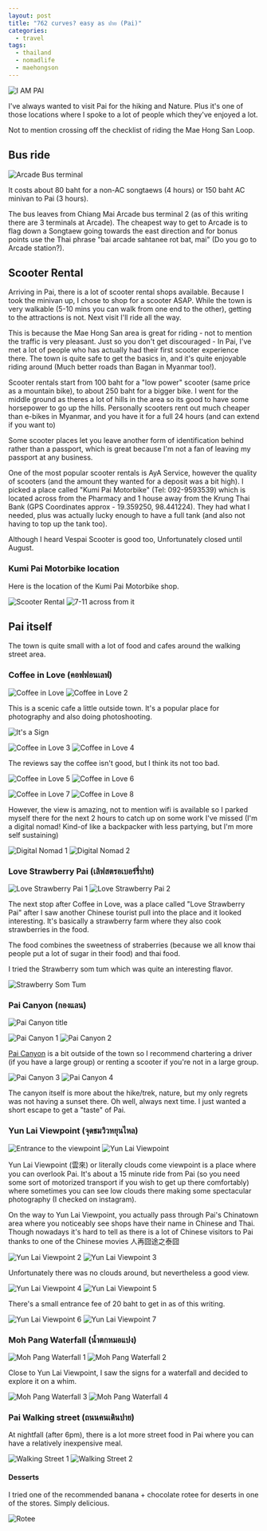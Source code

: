 ```yaml
---
layout: post
title: "762 curves? easy as ปาย (Pai)"
categories:
  - travel
tags:
  - thailand
  - nomadlife
  - maehongson
---
```


![I AM PAI](https://images.itinerantfoodie.com/uploads/pai-trip-report/IMG_20170418_101853.jpg)

I've always wanted to visit Pai for the hiking and Nature. Plus it's one of those locations where I spoke to a lot of people which they've enjoyed a lot.

Not to mention crossing off the checklist of riding the Mae Hong San Loop.

## Bus ride

![Arcade Bus terminal](https://images.itinerantfoodie.com/uploads/pai-trip-report/IMG_5463.png)

It costs about 80 baht for a non-AC songtaews (4 hours) or 150 baht AC minivan to Pai (3 hours).

The bus leaves from Chiang Mai Arcade bus terminal 2 (as of this writing there are 3 terminals at Arcade). The cheapest way to get to Arcade is to flag down a Songtaew going towards the east direction and for bonus points use the Thai phrase "bai arcade sahtanee rot bat, mai" (Do you go to Arcade station?).

## Scooter Rental

Arriving in Pai, there is a lot of scooter rental shops available. Because I took the minivan up, I chose to shop for a scooter ASAP. While the town is very walkable (5-10 mins you can walk from one end to the other), getting to the attractions is not. Next visit I'll ride all the way.

This is because the Mae Hong San area is great for riding - not to mention the traffic is very pleasant. Just so you don't get discouraged - In Pai, I've met a lot of people who has actually had their first scooter experience there. The town is quite safe to get the basics in, and it's quite enjoyable riding around (Much better roads than Bagan in Myanmar too!).

Scooter rentals start from 100 baht for a "low power" scooter (same price as a mountain bike), to about 250 baht for a bigger bike. I went for the middle ground as theres a lot of hills in the area so its good to have some horsepower to go up the hills. Personally scooters rent out much cheaper than e-bikes in Myanmar, and you have it for a full 24 hours (and can extend if you want to)

Some scooter places let you leave another form of identification behind rather than a passport, which is great because I'm not a fan of leaving my passport at any business.

One of the most popular scooter rentals is AyA Service, however the quality of scooters (and the amount they wanted for a deposit was a bit high). I picked a place called "Kumi Pai Motorbike" (Tel: 092-9593539) which is located across from the Pharmacy and 1 house away from the Krung Thai Bank  (GPS Coordinates approx - 19.359250, 98.441224). They had what I needed, plus was actually lucky enough to have a full tank (and also not having to top up the tank too).

Although I heard Vespai Scooter is good too, Unfortunately closed until August.

### Kumi Pai Motorbike location

Here is the location of the Kumi Pai Motorbike shop.

![Scooter Rental](https://images.itinerantfoodie.com/uploads/pai-trip-report/IMG_20170418_181120.jpg)
![7-11 across from it](https://images.itinerantfoodie.com/uploads/pai-trip-report/IMG_20170418_181003.jpg)

## Pai itself

The town is quite small with a lot of food and cafes around the walking street area.

### Coffee in Love (คอฟฟอนเลฟ)


![Coffee in Love](https://images.itinerantfoodie.com/uploads/pai-trip-report/IMG_5497.png)
![Coffee in Love 2](https://images.itinerantfoodie.com/uploads/pai-trip-report/IMG_5496.png)

This is a scenic cafe a little outside town. It's a popular place for photography and also doing photoshooting.

![It's a Sign](https://images.itinerantfoodie.com/uploads/pai-trip-report/IMG_20170418_101634-01.jpeg)

![Coffee in Love 3](https://images.itinerantfoodie.com/uploads/pai-trip-report/IMG_5494.png)
![Coffee in Love 4](https://images.itinerantfoodie.com/uploads/pai-trip-report/IMG_20170418_114917-01.jpeg)

The reviews say the coffee isn't good, but I think its not too bad.

![Coffee in Love 5](https://images.itinerantfoodie.com/uploads/pai-trip-report/IMG_20170418_114857-01.jpeg)
![Coffee in Love 6](https://images.itinerantfoodie.com/uploads/pai-trip-report/IMG_20170418_102146-01.jpeg)

![Coffee in Love 7](https://images.itinerantfoodie.com/uploads/pai-trip-report/IMG_20170418_114942-01.jpeg)
![Coffee in Love 8](https://images.itinerantfoodie.com/uploads/pai-trip-report/IMG_20170418_114715-01.jpeg)

However, the view is amazing, not to mention wifi is available so I parked myself there for the next 2 hours to catch up on some work I've missed (I'm a digital nomad! Kind-of like a backpacker with less partying, but I'm more self sustaining)

![Digital Nomad 1](https://images.itinerantfoodie.com/uploads/pai-trip-report/2017-04-18-10_43_02.jpg)
![Digital Nomad 2](https://images.itinerantfoodie.com/uploads/pai-trip-report/IMG_20170418_112449.jpg)

### Love Strawberry Pai (เลิฟสตรอเบอร์รี่ปาย)

![Love Strawberry Pai 1](https://images.itinerantfoodie.com/uploads/pai-trip-report/IMG_5500.png)
![Love Strawberry Pai 2](https://s3.amazonaws.com/images.itinerantfoodie.com/uploads/pai-trip-report/IMG_20170418_120740.jpg)

The next stop after Coffee in Love, was a place called "Love Strawberry Pai" after I saw another Chinese tourist pull into the place and it looked interesting. It's basically a strawberry farm where they also cook strawberries in the food.

The food combines the sweetness of straberries (because we all know thai people put a lot of sugar in their food) and thai food.

I tried the Strawberry som tum which was quite an interesting flavor.

![Strawberry Som Tum](https://images.itinerantfoodie.com/uploads/pai-trip-report/IMG_5502.png)

### Pai Canyon (กองแลน)

![Pai Canyon title](https://images.itinerantfoodie.com/uploads/pai-trip-report/IMG_20170418_124132.jpg)

![Pai Canyon 1](https://images.itinerantfoodie.com/uploads/pai-trip-report/IMG_5503.png)
![Pai Canyon 2](https://images.itinerantfoodie.com/uploads/pai-trip-report/IMG_5504.png)

[Pai Canyon](https://foursquare.com/v/%E0%B8%81%E0%B8%AD%E0%B8%87%E0%B9%81%E0%B8%A5%E0%B8%99-pai-canyon/4bf763a74a67c92850ae23cf) is a bit outside of the town so I recommend chartering a driver (if you have a large group) or renting a scooter if you're not in a large group.

![Pai Canyon 3](https://images.itinerantfoodie.com/uploads/pai-trip-report/IMG_20170418_124938.jpg)
![Pai Canyon 4](https://images.itinerantfoodie.com/uploads/pai-trip-report/IMG_20170418_125532.jpg)

The canyon itself is more about the hike/trek, nature, but my only regrets was not having a sunset there. Oh well, always next time. I just wanted a short escape to get a "taste" of Pai.

### Yun Lai Viewpoint (จุดชมวิวหยุนไหล)

![Entrance to the viewpoint](https://images.itinerantfoodie.com/uploads/pai-trip-report/IMG_20170418_145138.jpg)
![Yun Lai Viewpoint](https://images.itinerantfoodie.com/uploads/pai-trip-report/IMG_20170418_141033.jpg)


Yun Lai Viewpoint (雲來) or literally clouds come viewpoint is a place where you can overlook Pai. It's about a 15 minute ride from Pai (so you need some sort of motorized transport if you wish to get up there comfortably) where sometimes you can see low clouds there making some spectacular photography (I checked on instagram).

On the way to Yun Lai Viewpoint, you actually pass through Pai's Chinatown area where you noticeably see shops have their name in Chinese and Thai. Though nowadays it's hard to tell as there is a lot of Chinese visitors to Pai thanks to one of the Chinese movies 人再囧途之泰囧

![Yun Lai Viewpoint 2](https://images.itinerantfoodie.com/uploads/pai-trip-report/IMG_20170418_141927.jpg)
![Yun Lai Viewpoint 3](https://images.itinerantfoodie.com/uploads/pai-trip-report/IMG_20170418_141921.jpg)


Unfortunately there was no clouds around, but nevertheless a good view.

![Yun Lai Viewpoint 4](https://images.itinerantfoodie.com/uploads/pai-trip-report/IMG_20170418_141023.jpg)
![Yun Lai Viewpoint 5](https://images.itinerantfoodie.com/uploads/pai-trip-report/IMG_20170418_141303.jpg)

There's a small entrance fee of 20 baht to get in as of this writing.

![Yun Lai Viewpoint 6](https://images.itinerantfoodie.com/uploads/pai-trip-report/IMG_20170418_144015.jpg)
![Yun Lai Viewpoint 7](https://images.itinerantfoodie.com/uploads/pai-trip-report/IMG_20170418_140839.jpg)


### Moh Pang Waterfall (น้ำตกหมอแปง)

![Moh Pang Waterfall 1](https://images.itinerantfoodie.com/uploads/pai-trip-report/IMG_20170418_150439.jpg)
![Moh Pang Waterfall 2](https://images.itinerantfoodie.com/uploads/pai-trip-report/IMG_20170418_150859.jpg)

Close to Yun Lai Viewpoint, I saw the signs for a waterfall and decided to explore it on a whim.

![Moh Pang Waterfall 3](https://images.itinerantfoodie.com/uploads/pai-trip-report/IMG_20170418_150859.jpg)
![Moh Pang Waterfall 4](https://images.itinerantfoodie.com/uploads/pai-trip-report/IMG_20170418_153345.jpg)

### Pai Walking street (ถนนคนเดินปาย)

At nightfall (after 6pm), there is a lot more street food in Pai where you can have a relatively inexpensive meal.

![Walking Street 1](https://images.itinerantfoodie.com/uploads/pai-trip-report/IMG_20170417_193328.jpg)
![Walking Street 2](https://images.itinerantfoodie.com/uploads/pai-trip-report/IMG_20170417_194809.jpg)

#### Desserts

I tried one of the recommended banana + chocolate rotee for deserts in one of the stores. Simply delicious.

![Rotee](https://images.itinerantfoodie.com/uploads/pai-trip-report/IMG_20170417_200850.jpg)
